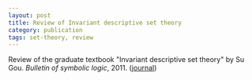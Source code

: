 ```yaml
---
layout: post
title: Review of Invariant descriptive set theory
category: publication
tags: set-theory, review
---
```


Review of the graduate textbook "Invariant descriptive set theory" by Su Gou. *Bulletin of symbolic logic*, 2011. ([journal](http://dx.doi.org/10.2178/bsl/1305810914))